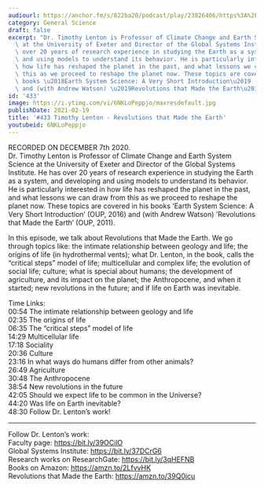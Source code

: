 ```yaml
---
audiourl: https://anchor.fm/s/822ba20/podcast/play/23826406/https%3A%2F%2Fd3ctxlq1ktw2nl.cloudfront.net%2Fstaging%2F2020-11-11%2F1376576a-1c36-028b-5945-9a8129a5a071.m4a
category: General Science
draft: false
excerpt: "Dr. Timothy Lenton is Professor of Climate Change and Earth System Science\
  \ at the University of Exeter and Director of the Global Systems Institute. He has\
  \ over 20 years of research experience in studying the Earth as a system, and developing\
  \ and using models to understand its behavior. He is particularly interested in\
  \ how life has reshaped the planet in the past, and what lessons we can draw from\
  \ this as we proceed to reshape the planet now. These topics are covered in his\
  \ books \u2018Earth System Science: A Very Short Introduction\u2019 (OUP, 2016)\
  \ and (with Andrew Watson) \u2019Revolutions that Made the Earth\u2019 (OUP, 2011)."
id: '433'
image: https://i.ytimg.com/vi/6NKLoPeppjo/maxresdefault.jpg
publishDate: 2021-02-19
title: '#433 Timothy Lenton - Revolutions that Made the Earth'
youtubeid: 6NKLoPeppjo
---
```

<div class="timelinks">

RECORDED ON DECEMBER 7th 2020.  
Dr. Timothy Lenton is Professor of Climate Change and Earth System Science at the University of Exeter and Director of the Global Systems Institute. He has over 20 years of research experience in studying the Earth as a system, and developing and using models to understand its behavior. He is particularly interested in how life has reshaped the planet in the past, and what lessons we can draw from this as we proceed to reshape the planet now. These topics are covered in his books ‘Earth System Science: A Very Short Introduction’ (OUP, 2016) and (with Andrew Watson) ’Revolutions that Made the Earth’ (OUP, 2011).

In this episode, we talk about Revolutions that Made the Earth. We go through topics like: the intimate relationship between geology and life; the origins of life (in hydrothermal vents); what Dr. Lenton, in the book, calls the “critical steps” model of life; multicellular and complex life; the evolution of social life; culture; what is special about humans; the development of agriculture, and its impact on the planet; the Anthropocene, and when it started; new revolutions in the future; and if life on Earth was inevitable.

Time Links:  
<time>00:54</time> The intimate relationship between geology and life  
<time>02:35</time> The origins of life  
<time>06:35</time> The “critical steps” model of life  
<time>14:29</time> Multicellular life  
<time>17:18</time> Sociality  
<time>20:36</time> Culture  
<time>23:16</time> In what ways do humans differ from other animals?  
<time>26:49</time> Agriculture  
<time>30:48</time> The Anthropocene  
<time>38:54</time> New revolutions in the future  
<time>42:05</time> Should we expect life to be common in the Universe?  
<time>44:20</time> Was life on Earth inevitable?  
<time>48:30</time> Follow Dr. Lenton’s work!

---

Follow Dr. Lenton’s work:  
Faculty page: https://bit.ly/39OCilO  
Global Systems Institute: https://bit.ly/37DCrG6  
Research works on ResearchGate: https://bit.ly/3qHEFNB  
Books on Amazon: https://amzn.to/2LfvvHK  
Revolutions that Made the Earth: https://amzn.to/39Q0jcu
</div>

